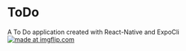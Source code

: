 # ToDo
A To Do application created with React-Native and ExpoCli
<a href="https://imgflip.com/gif/31ptb5"><img src="https://i.imgflip.com/31ptb5.gif" title="made at imgflip.com"/></a>